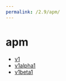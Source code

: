 ```yaml
---
permalink: /2.9/apm/
---
```


# apm



* [v1](v1/index.md)
* [v1alpha1](v1alpha1/index.md)
* [v1beta1](v1beta1/index.md)